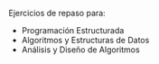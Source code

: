 Ejercicios de repaso para:
- Programación Estructurada
- Algoritmos y Estructuras de Datos
- Análisis y Diseño de Algoritmos


